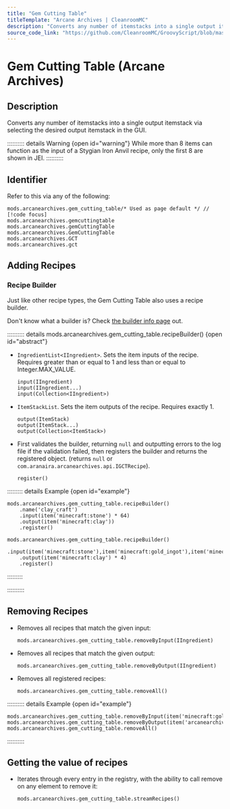 ```yaml
---
title: "Gem Cutting Table"
titleTemplate: "Arcane Archives | CleanroomMC"
description: "Converts any number of itemstacks into a single output itemstack via selecting the desired output itemstack in the GUI."
source_code_link: "https://github.com/CleanroomMC/GroovyScript/blob/master/src/main/java/com/cleanroommc/groovyscript/compat/mods/arcanearchives/GemCuttingTable.java"
---
```


# Gem Cutting Table (Arcane Archives)

## Description

Converts any number of itemstacks into a single output itemstack via selecting the desired output itemstack in the GUI.

:::::::::: details Warning {open id="warning"}
While more than 8 items can function as the input of a Stygian Iron Anvil recipe, only the first 8 are shown in JEI.
::::::::::

## Identifier

Refer to this via any of the following:

```groovy:no-line-numbers {1}
mods.arcanearchives.gem_cutting_table/* Used as page default */ // [!code focus]
mods.arcanearchives.gemcuttingtable
mods.arcanearchives.gemCuttingTable
mods.arcanearchives.GemCuttingTable
mods.arcanearchives.GCT
mods.arcanearchives.gct
```


## Adding Recipes

### Recipe Builder

Just like other recipe types, the Gem Cutting Table also uses a recipe builder.

Don't know what a builder is? Check [the builder info page](../../getting_started/builder.md) out.

:::::::::: details mods.arcanearchives.gem_cutting_table.recipeBuilder() {open id="abstract"}
- `IngredientList<IIngredient>`. Sets the item inputs of the recipe. Requires greater than or equal to 1 and less than or equal to Integer.MAX_VALUE.

    ```groovy:no-line-numbers
    input(IIngredient)
    input(IIngredient...)
    input(Collection<IIngredient>)
    ```

- `ItemStackList`. Sets the item outputs of the recipe. Requires exactly 1.

    ```groovy:no-line-numbers
    output(ItemStack)
    output(ItemStack...)
    output(Collection<ItemStack>)
    ```

- First validates the builder, returning `null` and outputting errors to the log file if the validation failed, then registers the builder and returns the registered object. (returns `null` or `com.aranaira.arcanearchives.api.IGCTRecipe`).

    ```groovy:no-line-numbers
    register()
    ```

::::::::: details Example {open id="example"}
```groovy:no-line-numbers
mods.arcanearchives.gem_cutting_table.recipeBuilder()
    .name('clay_craft')
    .input(item('minecraft:stone') * 64)
    .output(item('minecraft:clay'))
    .register()

mods.arcanearchives.gem_cutting_table.recipeBuilder()
    .input(item('minecraft:stone'),item('minecraft:gold_ingot'),item('minecraft:gold_nugget'))
    .output(item('minecraft:clay') * 4)
    .register()
```

:::::::::

::::::::::

## Removing Recipes

- Removes all recipes that match the given input:

    ```groovy:no-line-numbers
    mods.arcanearchives.gem_cutting_table.removeByInput(IIngredient)
    ```

- Removes all recipes that match the given output:

    ```groovy:no-line-numbers
    mods.arcanearchives.gem_cutting_table.removeByOutput(IIngredient)
    ```

- Removes all registered recipes:

    ```groovy:no-line-numbers
    mods.arcanearchives.gem_cutting_table.removeAll()
    ```

:::::::::: details Example {open id="example"}
```groovy:no-line-numbers
mods.arcanearchives.gem_cutting_table.removeByInput(item('minecraft:gold_nugget'))
mods.arcanearchives.gem_cutting_table.removeByOutput(item('arcanearchives:shaped_quartz'))
mods.arcanearchives.gem_cutting_table.removeAll()
```

::::::::::

## Getting the value of recipes

- Iterates through every entry in the registry, with the ability to call remove on any element to remove it:

    ```groovy:no-line-numbers
    mods.arcanearchives.gem_cutting_table.streamRecipes()
    ```
